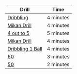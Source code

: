 | Drill | Time |
| ------- | -------- |
| [Dribbling](./../drills/dribbling.md) | 4 minutes |
| [Mikan Drill](./../drills/mikan.md) | 4 minutes | 
| [4 out to 5](./../drills/4-out-to-5-transition.md) | 5 minutes | 
| [Mikan Drill](./../drills/mikan.md) | 4 minutes | 
| [Dribbling 1 Ball](./../drills/dribbling-1.md) | 4 minutes |
| [60](./../drills/shooting-60.md) | 3 minutes |
| [50](./../drills/shooting-50.md) | 2 minutes |


